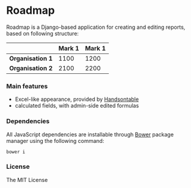 # Roadmap

Roadmap is a Django-based application for creating and editing reports, based on following structure:

|						|	Mark 1	|	Mark 1	|
|			---			|	---		|	---		|
|	**Organisation 1**	|	1100	|	1200	|
|	**Organisation 2**	|	2100	|	2200	|

### Main features

- Excel-like appearance, provided by [Handsontable](https://github.com/handsontable/handsontable)
- calculated fields, with admin-side edited formulas

### Dependencies

All JavaScript dependencies are installable through [Bower](http://bower.io/) package manager using the following command:

  `bower i`

### License

The MIT License